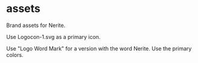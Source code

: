 # assets
Brand assets for Nerite.

Use Logocon-1.svg as a primary icon.

Use "Logo Word Mark" for a version with the word Nerite. Use the primary colors.
